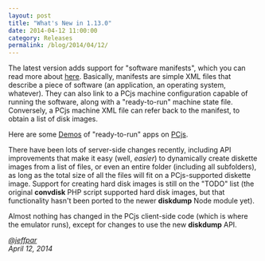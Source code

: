 ```yaml
---
layout: post
title: "What's New in 1.13.0"
date: 2014-04-12 11:00:00
category: Releases
permalink: /blog/2014/04/12/
---
```


The latest version adds support for "software manifests", which you can read more about [here](/apps/).  Basically, manifests
are simple XML files that describe a piece of software (an application, an operating system, whatever).  They can also
link to a PCjs machine configuration capable of running the software, along with a "ready-to-run" machine state file.
Conversely, a PCjs machine XML file can refer back to the manifest, to obtain a list of disk images.

Here are some [Demos](/apps/pc/) of "ready-to-run" apps on [PCjs](/pubs/about/). 

There have been lots of server-side changes recently, including API improvements that make it easy (well, *easier*)
to dynamically create diskette images from a list of files, or even an entire folder (including all subfolders),
as long as the total size of all the files will fit on a PCjs-supported diskette image.  Support for creating hard disk
images is still on the "TODO" list (the original **convdisk** PHP script supported hard disk images, but that functionality
hasn't been ported to the newer **diskdump** Node module yet).

Almost nothing has changed in the PCjs client-side code (which is where the emulator runs), except for changes to use
the new **diskdump** API.

*[@jeffpar](http://twitter.com/jeffpar)*  
*April 12, 2014*
